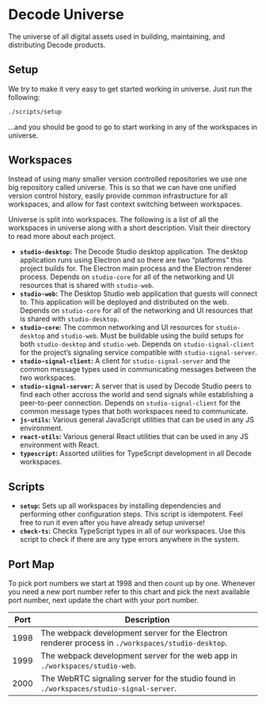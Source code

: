 # Decode Universe

The universe of all digital assets used in building, maintaining, and distributing Decode products.

## Setup

We try to make it very easy to get started working in universe. Just run the following:

```bash
./scripts/setup
```

…and you should be good to go to start working in any of the workspaces in universe.

## Workspaces

Instead of using many smaller version controlled repositories we use one big repository called universe. This is so that we can have one unified version control history, easily provide common infrastructure for all workspaces, and allow for fast context switching between workspaces.

Universe is split into workspaces. The following is a list of all the workspaces in universe along with a short description. Visit their directory to read more about each project.

- **`studio-desktop`:** The Decode Studio desktop application. The desktop application runs using Electron and so there are two “platforms” this project builds for. The Electron main process and the Electron renderer process. Depends on `studio-core` for all of the networking and UI resources that is shared with `studio-web`.
- **`studio-web`:** The Desktop Studio web application that guests will connect to. This application will be deployed and distributed on the web. Depends on `studio-core` for all of the networking and UI resources that is shared with `studio-desktop`.
- **`studio-core`:** The common networking and UI resources for `studio-desktop` and `studio-web`. Must be buildable using the build setups for both `studio-desktop` and `studio-web`. Depends on `studio-signal-client` for the project’s signaling service compatible with `studio-signal-server`.
- **`studio-signal-client`:** A client for `studio-signal-server` and the common message types used in communicating messages between the two workspaces.
- **`studio-signal-server`:** A server that is used by Decode Studio peers to find each other accross the world and send signals while establishing a peer-to-peer connection. Depends on `studio-signal-client` for the common message types that both workspaces need to communicate.
- **`js-utils`:** Various general JavaScript utilities that can be used in any JS environment.
- **`react-utils`:** Various general React utilities that can be used in any JS environment with React.
- **`typescript`:** Assorted utilities for TypeScript development in all Decode workspaces.

## Scripts

- **`setup`:** Sets up all workspaces by installing dependencies and performing other configuration steps. This script is idempotent. Feel free to run it even after you have already setup universe!
- **`check-ts`:** Checks TypeScript types in all of our workspaces. Use this script to check if there are any type errors anywhere in the system.

## Port Map

To pick port numbers we start at 1998 and then count up by one. Whenever you need a new port number refer to this chart and pick the next available port number, next update the chart with your port number.

<table>
  <thead>
    <tr>
      <th>Port</th>
      <th>Description</th>
    </tr>
  </thead>
  <tbody>
    <tr>
      <td>1998</td>
      <td>The webpack development server for the Electron renderer process in <code>./workspaces/studio-desktop</code>.</td>
    </tr>
    <tr>
      <td>1999</td>
      <td>The webpack development server for the web app in <code>./workspaces/studio-web</code>.</td>
    </tr>
    <tr>
      <td>2000</td>
      <td>The WebRTC signaling server for the studio found in <code>./workspaces/studio-signal-server</code>.</td>
    </tr>
  </tbody>
</table>
